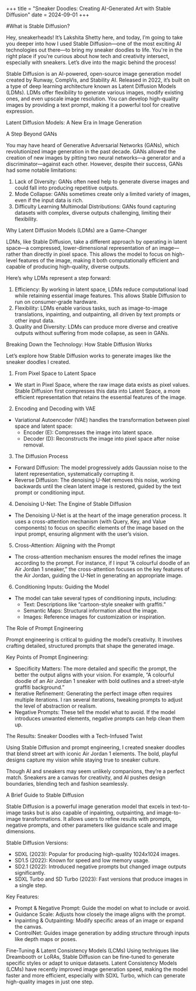 +++ 
title = "Sneaker Doodles: Creating AI-Generated Art with Stable Diffusion" date = 2024-09-01 
+++

#What is Stable Diffusion?

Hey, sneakerheads! It’s Lakshita Shetty here, and today, I’m going to take you deeper into how I used Stable Diffusion—one of the most exciting AI technologies out there—to bring my sneaker doodles to life. You're in the right place if you’re curious about how tech and creativity intersect, especially with sneakers. Let’s dive into the magic behind the process!


Stable Diffusion is an AI-powered, open-source image generation model created by Runway, CompVis, and Stability AI. Released in 2022, it’s built on a type of deep learning architecture known as Latent Diffusion Models (LDMs). LDMs offer flexibility to generate various images, modify existing ones, and even upscale image resolution. You can develop high-quality images by providing a text prompt, making it a powerful tool for creative expression.

Latent Diffusion Models: A New Era in Image Generation

A Step Beyond GANs

You may have heard of Generative Adversarial Networks (GANs), which revolutionized image generation in the past decade. GANs allowed the creation of new images by pitting two neural networks—a generator and a discriminator—against each other. However, despite their success, GANs had some notable limitations:
1. Lack of Diversity: GANs often need help to generate diverse images and could fall into producing repetitive outputs.
2. Mode Collapse: GANs sometimes create only a limited variety of images, even if the input data is rich.
3. Difficulty Learning Multimodal Distributions: GANs found capturing datasets with complex, diverse outputs challenging, limiting their flexibility.

Why Latent Diffusion Models (LDMs) are a Game-Changer

LDMs, like Stable Diffusion, take a different approach by operating in latent space—a compressed, lower-dimensional representation of an image—rather than directly in pixel space. This allows the model to focus on high-level features of the image, making it both computationally efficient and capable of producing high-quality, diverse outputs.

Here’s why LDMs represent a step forward:
1. Efficiency: By working in latent space, LDMs reduce computational load while retaining essential image features. This allows Stable Diffusion to run on consumer-grade hardware.
2. Flexibility: LDMs enable various tasks, such as image-to-image translations, inpainting, and outpainting, all driven by text prompts or other input data.
3. Quality and Diversity: LDMs can produce more diverse and creative outputs without suffering from mode collapse, as seen in GANs.

Breaking Down the Technology: How Stable Diffusion Works

Let’s explore how Stable Diffusion works to generate images like the sneaker doodles I created.

1. From Pixel Space to Latent Space
- We start in Pixel Space, where the raw image data exists as pixel values. Stable Diffusion first compresses this data into Latent Space, a more efficient representation that retains the essential features of the image.

2. Encoding and Decoding with VAE
- Variational Autoencoder (VAE) handles the transformation between pixel space and latent space:
  - Encoder (E): Compresses the image into latent space.
  - Decoder (D): Reconstructs the image into pixel space after noise removal.

3. The Diffusion Process
- Forward Diffusion: The model progressively adds Gaussian noise to the latent representation, systematically corrupting it.
- Reverse Diffusion: The denoising U-Net removes this noise, working backwards until the clean latent image is restored, guided by the text prompt or conditioning input.

4. Denoising U-Net: The Engine of Stable Diffusion
- The Denoising U-Net is at the heart of the image generation process. It uses a cross-attention mechanism (with Query, Key, and Value components) to focus on specific elements of the image based on the input prompt, ensuring alignment with the user’s vision.

5. Cross-Attention: Aligning with the Prompt
- The cross-attention mechanism ensures the model refines the image according to the prompt. For instance, if I input “A colourful doodle of an Air Jordan 1 sneaker,” the cross-attention focuses on the key features of the Air Jordan, guiding the U-Net in generating an appropriate image.

6. Conditioning Inputs: Guiding the Model
- The model can take several types of conditioning inputs, including:
  - Text: Descriptions like “cartoon-style sneaker with graffiti.”
  - Semantic Maps: Structural information about the image.
  - Images: Reference images for customization or inspiration.

The Role of Prompt Engineering

Prompt engineering is critical to guiding the model’s creativity. It involves crafting detailed, structured prompts that shape the generated image.

Key Points of Prompt Engineering:
- Specificity Matters: The more detailed and specific the prompt, the better the output aligns with your vision. For example, “A colourful doodle of an Air Jordan 1 sneaker with bold outlines and a street-style graffiti background.”
- Iterative Refinement: Generating the perfect image often requires multiple iterations. I ran several iterations, tweaking prompts to adjust the level of abstraction or realism.
- Negative Prompts: These tell the model what to avoid. If the model introduces unwanted elements, negative prompts can help clean them up.

The Results: Sneaker Doodles with a Tech-Infused Twist

Using Stable Diffusion and prompt engineering, I created sneaker doodles that blend street art with iconic Air Jordan 1 elements. The bold, playful designs capture my vision while staying true to sneaker culture.

Though AI and sneakers may seem unlikely companions, they’re a perfect match. Sneakers are a canvas for creativity, and AI pushes design boundaries, blending tech and fashion seamlessly.

A Brief Guide to Stable Diffusion

Stable Diffusion is a powerful image generation model that excels in text-to-image tasks but is also capable of inpainting, outpainting, and image-to-image transformations. It allows users to refine results with prompts, negative prompts, and other parameters like guidance scale and image dimensions.

Stable Diffusion Versions:
- SDXL (2023): Popular for producing high-quality 1024x1024 images.
- SD1.5 (2022): Known for speed and low memory usage.
- SD2.1 (2022): Introduced negative prompts but changed image outputs significantly.
- SDXL Turbo and SD Turbo (2023): Fast versions that produce images in a single step.

Key Features:
- Prompt & Negative Prompt: Guide the model on what to include or avoid.
- Guidance Scale: Adjusts how closely the image aligns with the prompt.
- Inpainting & Outpainting: Modify specific areas of an image or expand the canvas.
- ControlNet: Guides image generation by adding structure through inputs like depth maps or poses.

Fine-Tuning & Latent Consistency Models (LCMs)
Using techniques like Dreambooth or LoRAs, Stable Diffusion can be fine-tuned to generate specific styles or adapt to unique datasets. Latent Consistency Models (LCMs) have recently improved image generation speed, making the model faster and more efficient, especially with SDXL Turbo, which can generate high-quality images in just one step.

